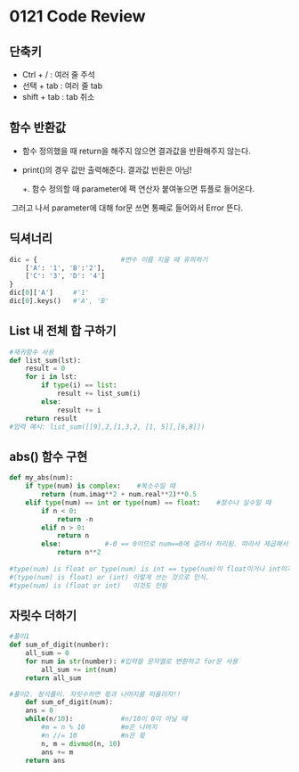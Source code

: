 # 0121 Code Review

## 단축키

* Ctrl + / : 여러 줄 주석
* 선택 + tab : 여러 줄 tab
* shift + tab : tab 취소



## 함수 반환값

* 함수 정의했을 때 return을 해주지 않으면 결과값을 반환해주지 않는다.
* print()의 경우 값만 출력해준다. 결과값 반환은 아님!

   +. 함수 정의할 때 parameter에 팩 연산자 붙여놓으면 튜플로 들어온다. 

​		그러고 나서 parameter에 대해 for문 쓰면 통째로 들어와서 Error 뜬다.



## 딕셔너리

```python
dic = {						#변수 이름 지을 때 유의하기
    ['A': '1', 'B':'2'],
    ['C': '3', 'D': '4']
}
dic[0]['A']		#'1'
dic[0].keys()	#'A', 'B'
```



## List 내 전체 합 구하기

```python
#재귀함수 사용
def list_sum(lst):
    result = 0
    for i in lst:
        if type(i) == list:
            result += list_sum(i)
        else:
            result += i
    return result
#입력 예시: list_sum([[9],2,[1,3,2, [1, 5]],[6,8]])
```



## abs() 함수 구현

```python
def my_abs(num):
    if type(num) is complex:	#복소수일 때
        return (num.imag**2 + num.real**2)**0.5
    elif type(num) == int or type(num) == float:    #정수나 실수일 때
        if n < 0:
            return -n
        elif n > 0:			
            return n
        else:			#-0 == 0이므로 num==0에 걸려서 처리됨. 따라서 제곱해서 반환.
            return n**2    
    
#type(num) is float or type(num) is int == type(num)이 float이거나 int이거나
#(type(num) is float) or (int) 이렇게 쓰는 것으로 인식.
#type(num) is (float or int)   이것도 안됨
```




## 자릿수 더하기

```python
#풀이1
def sum_of_digit(number):
    all_sum = 0
    for num in str(number):	#입력을 문자열로 변환하고 for문 사용
        all_sum += int(num)
    return all_sum

#풀이2. 정석풀이. 자릿수하면 몫과 나머지를 떠올리자!!
	def sum_of_digit(num):
	ans = 0
	while(n/10):			#n/10이 0이 아닐 때
    	#m = n % 10			#m은 나머지
    	#n //= 10			#n은 몫
    	n, m = divmod(n, 10)
    	ans += m
	return ans
```

